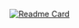 [![Readme Card](https://github-readme-stats.vercel.app/api/pin/?username=yantao1995)](https://github.com/anuraghazra/github-readme-stats)

